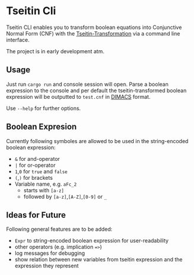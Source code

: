 # Tseitin Cli

Tseitin CLI enables you to transform boolean equations into Conjunctive Normal Form (CNF) with the [Tseitin-Transformation](https://en.wikipedia.org/wiki/Tseytin_transformation) via a command line interface.

The project is in early development atm.

## Usage 

Just run `cargo run` and console session will open. Parse a boolean expression to the console and per default the tseitin-transformed boolean expression will be outputted to `test.cnf` in [DIMACS](https://jix.github.io/varisat/manual/0.2.0/formats/dimacs.html) format.

Use `--help` for further options.


## Boolean Expresion

Currently following symboles are allowed to be used in the string-encoded boolean expression:
- `&` for and-operator
- `|` for or-operator
- `1`,`0` for `true` and `false`
- `(`,`)` for brackets
- Variable name, e.g. `aFc_2`
  - starts with `[a-z]`
  - followed by `[a-z]`,`[A-Z]`,`[0-9]` or `_`

## Ideas for Future

Following general features are to be added:
- `Expr` to string-encoded boolean expression for user-readability
- other operators (e.g. implication `=>`)
- log messages for debugging
- show relation between new variables from tseitin expression and the expression they represent

